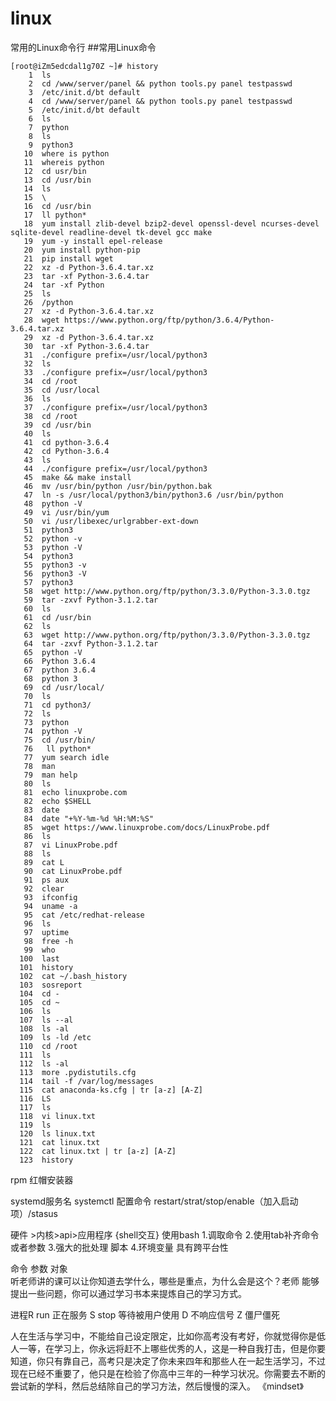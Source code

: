 # linux
常用的Linux命令行
##常用Linux命令
```
[root@iZm5edcdal1g70Z ~]# history
    1  ls
    2  cd /www/server/panel && python tools.py panel testpasswd
    3  /etc/init.d/bt default
    4  cd /www/server/panel && python tools.py panel testpasswd
    5  /etc/init.d/bt default
    6  ls
    7  python
    8  ls
    9  python3
   10  where is python
   11  whereis python
   12  cd usr/bin
   13  cd /usr/bin
   14  ls
   15  \
   16  cd /usr/bin
   17  ll python*
   18  yum install zlib-devel bzip2-devel openssl-devel ncurses-devel sqlite-devel readline-devel tk-devel gcc make 
   19  yum -y install epel-release
   20  yum install python-pip
   21  pip install wget
   22  xz -d Python-3.6.4.tar.xz
   23  tar -xf Python-3.6.4.tar
   24  tar -xf Python
   25  ls
   26  /python
   27  xz -d Python-3.6.4.tar.xz
   28  wget https://www.python.org/ftp/python/3.6.4/Python-3.6.4.tar.xz
   29  xz -d Python-3.6.4.tar.xz
   30  tar -xf Python-3.6.4.tar
   31  ./configure prefix=/usr/local/python3
   32  ls
   33  ./configure prefix=/usr/local/python3
   34  cd /root
   35  cd /usr/local
   36  ls
   37  ./configure prefix=/usr/local/python3
   38  cd /root
   39  cd /usr/bin
   40  ls
   41  cd python-3.6.4
   42  cd Python-3.6.4
   43  ls
   44  ./configure prefix=/usr/local/python3
   45  make && make install
   46  mv /usr/bin/python /usr/bin/python.bak
   47  ln -s /usr/local/python3/bin/python3.6 /usr/bin/python
   48  python -V
   49  vi /usr/bin/yum
   50  vi /usr/libexec/urlgrabber-ext-down
   51  python3
   52  python -v
   53  python -V
   54  python3
   55  python3 -v
   56  python3 -V
   57  python3
   58  wget http://www.python.org/ftp/python/3.3.0/Python-3.3.0.tgz
   59  tar -zxvf Python-3.1.2.tar
   60  ls
   61  cd /usr/bin
   62  ls
   63  wget http://www.python.org/ftp/python/3.3.0/Python-3.3.0.tgz
   64  tar -zxvf Python-3.1.2.tar
   65  python -V
   66  Python 3.6.4
   67  python 3.6.4
   68  python 3
   69  cd /usr/local/
   70  ls
   71  cd python3/
   72  ls
   73  python
   74  python -V
   75  cd /usr/bin/
   76   ll python*
   77  yum search idle
   78  man
   79  man help
   80  ls
   81  echo linuxprobe.com
   82  echo $SHELL
   83  date
   84  date "+%Y-%m-%d %H:%M:%S"
   85  wget https://www.linuxprobe.com/docs/LinuxProbe.pdf
   86  ls
   87  vi LinuxProbe.pdf 
   88  ls
   89  cat L
   90  cat LinuxProbe.pdf 
   91  ps aux
   92  clear
   93  ifconfig
   94  uname -a
   95  cat /etc/redhat-release 
   96  ls
   97  uptime
   98  free -h
   99  who
  100  last
  101  history
  102  cat ~/.bash_history
  103  sosreport
  104  cd -
  105  cd ~
  106  ls
  107  ls --al
  108  ls -al
  109  ls -ld /etc
  110  cd /root
  111  ls
  112  ls -al
  113  more .pydistutils.cfg 
  114  tail -f /var/log/messages
  115  cat anaconda-ks.cfg | tr [a-z] [A-Z]
  116  LS
  117  ls
  118  vi linux.txt
  119  ls
  120  ls linux.txt 
  121  cat linux.txt 
  122  cat linux.txt | tr [a-z] [A-Z]
  123  history
```
rpm 红帽安装器


systemd服务名
systemctl 配置命令   restart/strat/stop/enable（加入启动项）/stasus

硬件 >内核>api>应用程序  {shell交互}
使用bash 
1.调取命令
2.使用tab补齐命令或者参数
3.强大的批处理 脚本
4.环境变量
具有跨平台性

命令  参数  对象  
听老师讲的课可以让你知道去学什么，哪些是重点，为什么会是这个？老师 能够提出一些问题，你可以通过学习书本来提炼自己的学习方式。


进程R  run 正在服务
S stop 等待被用户使用
D 不响应信号
Z 僵尸僵死 

人在生活与学习中，不能给自己设定限定，比如你高考没有考好，你就觉得你是低人一等，在学习上，你永远将赶不上哪些优秀的人，这是一种自我打击，但是你要知道，你只有靠自己，高考只是决定了你未来四年和那些人在一起生活学习，不过现在已经不重要了，他只是在检验了你高中三年的一种学习状况。你需要去不断的尝试新的学科，然后总结除自己的学习方法，然后慢慢的深入。
《mindset》
